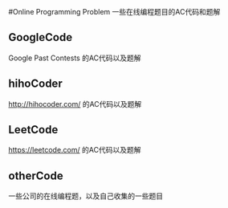 #Online Programming Problem
一些在线编程题目的AC代码和题解
## GoogleCode
Google Past Contests 的AC代码以及题解
## hihoCoder
http://hihocoder.com/ 的AC代码以及题解
## LeetCode
https://leetcode.com/  的AC代码以及题解
## otherCode
一些公司的在线编程题，以及自己收集的一些题目

